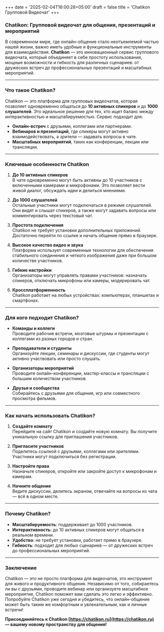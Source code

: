 +++
date = '2025-02-04T16:00:28+05:00'
draft = false
title = 'Chatikon Групповой Видеочат'
+++

### **Chatikon: Групповой видеочат для общения, презентаций и мероприятий**

В современном мире, где онлайн-общение стало неотъемлемой частью нашей жизни, важно иметь удобные и функциональные инструменты для взаимодействия. **Chatikon** — это инновационный сервис группового видеочата, который объединяет в себе простоту использования, мощные возможности и гибкость для различных сценариев: от дружеских встреч до профессиональных презентаций и масштабных мероприятий.

---

### **Что такое Chatikon?**

Chatikon — это платформа для групповых видеочатов, которая позволяет одновременно общаться до **10 активных спикеров** и до **1000 слушателей**. Это идеальное решение для тех, кто ищет баланс между интерактивностью и масштабируемостью. Сервис подходит для:

- **Онлайн-встреч** с друзьями, коллегами или партнерами.
- **Вебинаров и презентаций**, где спикеры могут активно взаимодействовать, а зрители — задавать вопросы в чате.
- **Масштабных мероприятий**, таких как конференции, лекции или трансляции.

---

### **Ключевые особенности Chatikon**

1. **До 10 активных спикеров**  
   В чате одновременно могут быть активны до 10 участников с включенными камерами и микрофонами. Это позволяет вести живой диалог, обсуждать идеи и делиться мнениями.

2. **До 1000 слушателей**  
   Остальные участники могут подключаться в режиме слушателей. Они видят и слышат спикеров, а также могут задавать вопросы или комментировать через текстовый чат.

3. **Простота подключения**  
   Chatikon не требует установки дополнительных приложений. Достаточно перейти по ссылке и начать общение прямо в браузере.

4. **Высокое качество видео и звука**  
   Платформа использует современные технологии для обеспечения стабильного соединения и четкого изображения даже при большом количестве участников.

5. **Гибкие настройки**  
   Организаторы могут управлять правами участников: назначать спикеров, отключать микрофоны или камеры, модерировать чат.

6. **Кроссплатформенность**  
   Chatikon работает на любых устройствах: компьютерах, планшетах и смартфонах.

---

### **Для кого подходит Chatikon?**

- **Команды и коллеги**  
  Проводите рабочие встречи, мозговые штурмы и презентации с коллегами из разных городов и стран.

- **Преподаватели и студенты**  
  Организуйте лекции, семинары и дискуссии, где студенты могут активно участвовать или просто слушать.

- **Организаторы мероприятий**  
  Проводите онлайн-конференции, мастер-классы и трансляции с большим количеством участников.

- **Друзья и сообщества**  
  Собирайтесь с друзьями для общения, игр или совместного просмотра фильмов.

---

### **Как начать использовать Chatikon?**

1. **Создайте комнату**  
   Перейдите на сайт Chatikon и создайте новую комнату. Вы получите уникальную ссылку для приглашения участников.

2. **Пригласите участников**  
   Поделитесь ссылкой с друзьями, коллегами или зрителями. Участники могут подключиться без регистрации.

3. **Настройте права**  
   Назначьте спикеров, откройте или закройте доступ к микрофонам и камерам.

4. **Начните общение**  
   Ведите дискуссии, делитесь экраном, отвечайте на вопросы из чата — всё в одном месте.

---

### **Почему Chatikon?**

- **Масштабируемость**: поддерживает до 1000 участников.
- **Интерактивность**: до 10 активных спикеров могут общаться в реальном времени.
- **Удобство**: не требует установки, работает прямо в браузере.
- **Гибкость**: подходит для любых сценариев — от дружеских встреч до профессиональных мероприятий.

---

### **Заключение**

Chatikon — это не просто платформа для видеочатов, это инструмент для живого и продуктивного общения. Независимо от того, собираетесь ли вы с друзьями, проводите вебинар или организуете масштабное мероприятие, Chatikon поможет вам сделать это легко и эффективно. Попробуйте Chatikon уже сегодня и убедитесь, что онлайн-общение может быть таким же комфортным и увлекательным, как и личные встречи!

**Присоединяйтесь к Chatikon [https://chatikon.ru](https://chatikon.ru) — вашему новому пространству для общения!**

